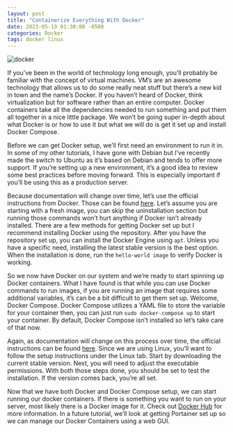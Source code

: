```yaml
---
layout: post
title: "Containerize Everything With Docker"
date: 2023-05-19 01:30:00 -0500
categories: Docker
tags: docker linux
---
```


![docker](https://carlos.oulman.net/wp-content/uploads/2022/03/docker_gfx.jpg)

If you’ve been in the world of technology long enough, you’ll probably be familiar with the concept of virtual machines. VM’s are an awesome technology that allows us to do some really neat stuff but there’s a new kid in town and the name’s Docker. If you haven’t heard of Docker, think virtualization but for software rather than an entire computer. Docker containers take all the dependencies needed to run something and put them all together in a nice little package. We won’t be going super in-depth about what Docker is or how to use it but what we will do is get it set up and install Docker Compose.

Before we can get Docker setup, we’ll first need an environment to run it in. In some of my other tutorials, I have gone with Debian but I’ve recently made the switch to Ubuntu as it’s based on Debian and tends to offer more support. If you’re setting up a new environment, it’s a good idea to review some best practices before moving forward. This is especially important if you’ll be using this as a production server.

Because documentation will change over time, let’s use the official instructions from Docker. Those can be found <a href="https://docs.docker.com/engine/install/ubuntu/" target="_blank">here</a>. Let’s assume you are starting with a fresh image, you can skip the uninstallation section but running those commands won’t hurt anything if Docker isn’t already installed. There are a few methods for getting Docker set up but I recommend installing Docker using the repository. After you have the repository set up, you can install the Docker Engine using `apt`. Unless you have a specific need, installing the latest stable version is the best option. When the installation is done, run the `hello-world image` to verify Docker is working.

So we now have Docker on our system and we’re ready to start spinning up Docker containers. What I have found is that while you can use Docker commands to run images, if you are running an image that requires some additional variables, it’s can be a bit difficult to get them set up. Welcome, Docker Compose. Docker Compose utilizes a YAML file to store the variable for your container then, you can just run `sudo docker-compose up` to start your container. By default, Docker Compose isn’t installed so let’s take care of that now.

Again, as documentation will change on this process over time, the official instructions can be found <a href="https://docs.docker.com/compose/install/" target="_blank">here</a>. Since we are using Linux, you’ll want to follow the setup instructions under the Linux tab. Start by downloading the current stable version. Next, you will need to adjust the executable permissions. With both those steps done, you should be set to test the installation. If the version comes back, you’re all set.

Now that we have both Docker and Docker Compose setup, we can start running our docker containers. If there is something you want to run on your server, most likely there is a Docker image for it. Check out <a href="https://hub.docker.com/" target="_blank">Docker Hub</a> for more information. In a future tutorial, we’ll look at getting Portainer set up so we can manage our Docker Containers using a web GUI.